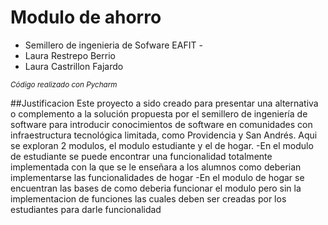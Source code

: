 # Modulo de ahorro

- Semillero de ingenieria de Sofware EAFIT -
- Laura Restrepo Berrio
- Laura Castrillon Fajardo

_<sub>Código realizado con Pycharm</sub>_

##Justificacion
Este proyecto a sido creado para presentar una alternativa o complemento a la solución propuesta por el semillero de ingeniería de software para introducir conocimientos de software en comunidades con infraestructura tecnológica limitada, como Providencia y San Andrés.
Aqui se exploran 2 modulos, el modulo estudiante y el de hogar.
-En el modulo de estudiante se puede encontrar una funcionalidad totalmente implementada con la que se le enseñara a los alumnos como deberian implementarse las funcionalidades de hogar
-En el modulo de hogar se encuentran las bases de como deberia funcionar el modulo pero sin la implementacion de funciones las cuales deben ser creadas por los estudiantes para darle funcionalidad
